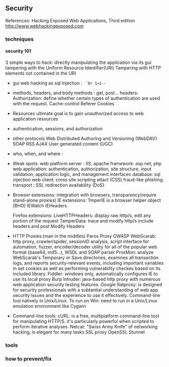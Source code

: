 ## Security
References: Hacking Exposed Web Applications, Third edition
http://www.webhackingexposed.com


### techniques
#### security 101

3 simple ways to hack:
  directly manipulating the application via its gui
  tampering with the Uniform Resource Identifier(URI)
  Tampering with HTTP elements not contained in the URI

* gui web hacking
  as sql injection : ``` `Or 1=1--```

* methods, headers, and body
  methods : get, post...
  headers:
  Authorization: define whether certain types of authentication are used with the request.
  Cache-control
  Referer
  Cookies

* Resources
  ultimate goal is to gain unauthorized access to web application resources

* authentication, sessions, and authorization

* other protocols
Web Distributed Authoring and Versioning (WebDAV)
SOAP
RSS
AJAX
User generated content (UGC)

* who, when, and where :

* Weak spots:
  web platform
    server : IIS, apache
    framework: asp.net, php
  web application: authentication, authorization, site structure, input validation, application logic, and management interfaces
  database: sql injection
  web client: cross site scripting attact (CSS) fraud-like phishing.
  transport : SSL redirection
  availability (DoS)

* Browser extensions: integration with browsers, transparency(require stand-alone proxies)
  IE extensions:
    TmperIE is a browser helper object (BHO)
    IEWatch
    IEHeaders

  Firefox extensions:
    LiveHTTPHeaders: display raw http/s, edit any portion of the request
    TamperData: trace and modify http/s include headers and post
    Modify Headers

* HTTP Proxies:(man in the middles)
  Paros Proxy
  OWASP WebScarab: http proxy, crawler/spider, sessionID analysis, script interface for automation, fuzzer, encoder/decoder utility for all of the popular web format
  (base64, md5...), WSDL and SOAP parser
  ProxMon: analyze WebScarab's Temporary or Save directories, examines all transaction logs, and reports security-relevant events, including important variables in set cookies
  as well as performing vulnerability checkes based on its included library.
  Fiddler: windows only, automatically configures IE to use its local proxy
  Burp Intruder: java-based http proxy with numerous web application security testing features.
  Google Ratproxy: is designed for security professionals with a subtantial understanding of web app security issues and the experience to use it effectively. Command-line tool
  natively in Unix/Linux. To run on Win: need to run in a Unix/Linux emulation environment like Cygwin

* Command-line tools:
  cURL: is a free, multiplatform command-line tool for manipulating HTTP/S. it's particularly powerful when scripted to perform iterative analyses.
  Netcat: "Swiss Army Knife" of networking hacking, is elegant for many tasks
  SSL proxy
  OpenSSL
  Stunnel
  
### tools

### how to prevent/fix
